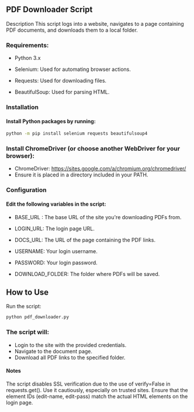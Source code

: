 
## PDF Downloader Script
Description
This script logs into a website, navigates to a page containing PDF documents, and downloads them to a local folder.

### Requirements:
- Python 3.x
- Selenium: Used for automating browser actions.

- Requests: Used for downloading files.
- BeautifulSoup: Used for parsing HTML.
### Installation

#### Install Python packages by running:

```bash
python -m pip install selenium requests beautifulsoup4
```

### Install ChromeDriver (or choose another WebDriver for your browser):

- ChromeDriver: https://sites.google.com/a/chromium.org/chromedriver/
- Ensure it is placed in a directory included in your PATH.
### Configuration
#### Edit the following variables in the script:

- BASE_URL : The base URL of the site you're downloading PDFs from.

- LOGIN_URL: The login page URL.

- DOCS_URL: The URL of the page containing the PDF links.

- USERNAME: Your login username.

- PASSWORD: Your login password.

- DOWNLOAD_FOLDER: The folder where PDFs will be saved.

## How to Use
Run the script:
````bash
python pdf_downloader.py
````

### The script will:
- Login to the site with the provided credentials.
- Navigate to the document page.
- Download all PDF links to the specified folder.

#### Notes
The script disables SSL verification due to the use of verify=False in requests.get(). Use it cautiously, especially on trusted sites.
Ensure that the element IDs (edit-name, edit-pass) match the actual HTML elements on the login page.
